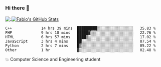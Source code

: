 ### Hi there 👋
<a href="https://github.com/fabiovincenzi/fabiovincenzi">
  <img align="center" src="https://github-readme-stats.vercel.app/api/top-langs/?username=fabiovincenzi&title_color=ffffff&text_color=c9cacc&icon_color=2bbc8a&bg_color=1d1f21&langs_count=3" />
</a>
<a href="https://github.com/fabiovincenzi/fabiovincenzi">
  <img align="center" src="https://github-readme-stats.vercel.app/api?username=fabiovincenzi&show_icons=true&line_height=27&count_private=true&title_color=ffffff&text_color=c9cacc&icon_color=2bbc8a&bg_color=1d1f21" alt="Fabio's GitHub Stats" />
</a>
<!--START_SECTION:waka-->

```text
C++             14 hrs 39 mins  █████████░░░░░░░░░░░░░░░░   35.83 %
PHP             9 hrs 18 mins   █████▓░░░░░░░░░░░░░░░░░░░   22.76 %
HTML            6 hrs 57 mins   ████▒░░░░░░░░░░░░░░░░░░░░   17.02 %
JavaScript      3 hrs 4 mins    ██░░░░░░░░░░░░░░░░░░░░░░░   07.54 %
Python          2 hrs 7 mins    █▒░░░░░░░░░░░░░░░░░░░░░░░   05.22 %
Other           1 hr            ▓░░░░░░░░░░░░░░░░░░░░░░░░   02.48 %
```

<!--END_SECTION:waka-->

:boom: Computer Science and Engineering student
